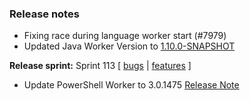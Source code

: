 ### Release notes
<!-- Please add your release notes in the following format:
- My change description (#PR)
-->
- Fixing race during language worker start (#7979)
- Updated Java Worker Version to [1.10.0-SNAPSHOT](https://github.com/Azure/azure-functions-java-worker/releases/tag/1.10.0-SNAPSHOT)

**Release sprint:** Sprint 113
[ [bugs](https://github.com/Azure/azure-functions-host/issues?q=is%3Aissue+milestone%3A%22Functions+Sprint+113%22+label%3Abug+is%3Aclosed) | [features](https://github.com/Azure/azure-functions-host/issues?q=is%3Aissue+milestone%3A%22Functions+Sprint+113%22+label%3Afeature+is%3Aclosed) ]
- Update PowerShell Worker to 3.0.1475 [Release Note](https://github.com/Azure/azure-functions-powershell-worker/releases/tag/v3.0.1475)
